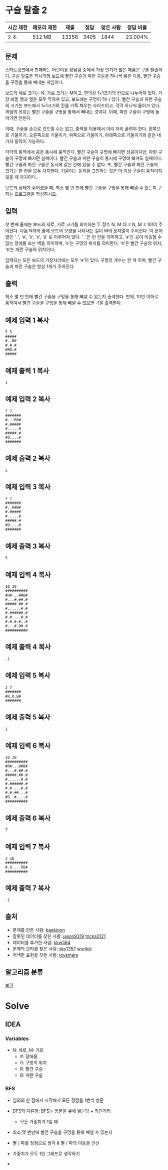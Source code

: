 # 구슬 탈출 2

| 시간 제한 | 메모리 제한 | 제출  | 정답 | 맞은 사람 | 정답 비율 |
| --------- | ----------- | ----- | ---- | --------- | --------- |
| 2 초      | 512 MB      | 13358 | 3405 | 1844      | 23.004%   |

## 문제

스타트링크에서 판매하는 어린이용 장남감 중에서 가장 인기가 많은 제품은 구슬 탈출이다. 구슬 탈출은 직사각형 보드에 빨간 구슬과 파란 구슬을 하나씩 넣은 다음, 빨간 구슬을 구멍을 통해 빼내는 게임이다.

보드의 세로 크기는 N, 가로 크기는 M이고, 편의상 1×1크기의 칸으로 나누어져 있다. 가장 바깥 행과 열은 모두 막혀져 있고, 보드에는 구멍이 하나 있다. 빨간 구슬과 파란 구슬의 크기는 보드에서 1×1크기의 칸을 가득 채우는 사이즈이고, 각각 하나씩 들어가 있다. 게임의 목표는 빨간 구슬을 구멍을 통해서 빼내는 것이다. 이때, 파란 구슬이 구멍에 들어가면 안된다.

이때, 구슬을 손으로 건드릴 수는 없고, 중력을 이용해서 이리 저리 굴려야 한다. 왼쪽으로 기울이기, 오른쪽으로 기울이기, 위쪽으로 기울이기, 아래쪽으로 기울이기와 같은 네 가지 동작이 가능하다.

각각의 동작에서 공은 동시에 움직인다. 빨간 구슬이 구멍에 빠지면 성공이지만, 파란 구슬이 구멍에 빠지면 실패이다. 빨간 구슬과 파란 구슬이 동시에 구멍에 빠져도 실패이다. 빨간 구슬과 파란 구슬은 동시에 같은 칸에 있을 수 없다. 또, 빨간 구슬과 파란 구슬의 크기는 한 칸을 모두 차지한다. 기울이는 동작을 그만하는 것은 더 이상 구슬이 움직이지 않을 때 까지이다.

보드의 상태가 주어졌을 때, 최소 몇 번 만에 빨간 구슬을 구멍을 통해 빼낼 수 있는지 구하는 프로그램을 작성하시오.

## 입력

첫 번째 줄에는 보드의 세로, 가로 크기를 의미하는 두 정수 N, M (3 ≤ N, M ≤ 10)이 주어진다. 다음 N개의 줄에 보드의 모양을 나타내는 길이 M의 문자열이 주어진다. 이 문자열은 '`.`', '`#`', '`O`', '`R`', '`B`' 로 이루어져 있다. '`.`'은 빈 칸을 의미하고, '`#`'은 공이 이동할 수 없는 장애물 또는 벽을 의미하며, '`O`'는 구멍의 위치를 의미한다. '`R`'은 빨간 구슬의 위치, '`B`'는 파란 구슬의 위치이다.

입력되는 모든 보드의 가장자리에는 모두 '`#`'이 있다. 구멍의 개수는 한 개 이며, 빨간 구슬과 파란 구슬은 항상 1개가 주어진다.

## 출력

최소 몇 번 만에 빨간 구슬을 구멍을 통해 빼낼 수 있는지 출력한다. 만약, 10번 이하로 움직여서 빨간 구슬을 구멍을 통해 빼낼 수 없으면 -1을 출력한다.

## 예제 입력 1 복사

```
5 5
#####
#..B#
#.#.#
#RO.#
#####
```

## 예제 출력 1 복사

```
1
```

## 예제 입력 2 복사

```
7 7
#######
#...RB#
#.#####
#.....#
#####.#
#O....#
#######
```

## 예제 출력 2 복사

```
5
```

## 예제 입력 3 복사

```
7 7
#######
#..R#B#
#.#####
#.....#
#####.#
#O....#
#######
```

## 예제 출력 3 복사

```
5
```

## 예제 입력 4 복사

```
10 10
##########
#R#...##B#
#...#.##.#
#####.##.#
#......#.#
#.######.#
#.#....#.#
#.#.#.#..#
#...#.O#.#
##########
```

## 예제 출력 4 복사

```
-1
```

## 예제 입력 5 복사

```
3 7
#######
#R.O.B#
#######
```

## 예제 출력 5 복사

```
1
```

## 예제 입력 6 복사

```
10 10
##########
#R#...##B#
#...#.##.#
#####.##.#
#......#.#
#.######.#
#.#....#.#
#.#.##...#
#O..#....#
##########
```

## 예제 출력 6 복사

```
7
```

## 예제 입력 7 복사

```
3 10
##########
#.O....RB#
##########
```

## 예제 출력 7 복사

```
-1
```



## 출처

- 문제를 만든 사람: [baekjoon](https://www.acmicpc.net/user/baekjoon)
- 잘못된 데이터를 찾은 사람: [jason9319](https://www.acmicpc.net/user/jason9319) [tncks0121](https://www.acmicpc.net/user/tncks0121)
- 데이터를 추가한 사람: [kkw564](https://www.acmicpc.net/user/kkw564)
- 문제의 오타를 찾은 사람: [sky1357](https://www.acmicpc.net/user/sky1357) [wurikiji](https://www.acmicpc.net/user/wurikiji)
- 어색한 표현을 찾은 사람: [toysmars](https://www.acmicpc.net/user/toysmars)

## 알고리즘 분류

[보기](https://www.acmicpc.net/problem/13460#)



# Solve

## IDEA

### Variables

- N: 세로, M: 가로 
  - #: 장애물 
  - 0: 구멍의 위치
  - R: 빨간 구슬
  - B: 파란 구슬 

### BFS

- 임의의 한 점에서 시작해서 모든 정점을 1번씩 방문 
- DFS와 다른점: BFS는 방문을 큐에 넣는당 + 최단거리 
  - 모든 가중치가 1일 때 
- 최소 몇 번만에 빨간 구슬을 구멍을 통해 빼낼 수 있는지 

- 빨 / 파를 정점으로 생각 & 빨 / 파의 이동을 간선 
- 가중치가 모두 1인 그래프로 생각하기 
- 
